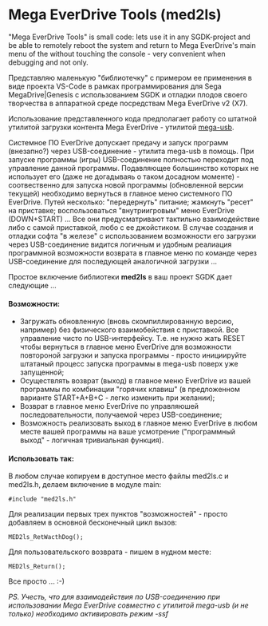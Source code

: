 # Mega EverDrive Tools (med2ls)
"Mega EverDrive Tools" is small code: lets use it in any SGDK-project and be able to remotely reboot the system and return to Mega EverDrive's main menu of the  without touching the console - very convenient when debugging and not only.

Представляю маленькую "библиотечку" с примером ее применения в виде проекта VS-Code в рамках программирования для Sega MegaDrive|Genesis с использованием SGDK и отладки плодов своего творчества в аппаратной среде посредствам Mega EverDrive v2 (X7).

Использование представленного кода предполагает работу со штатной утилитой загрузки контента Mega EverDrive - утилитой  [mega-usb](https://github.com/MiGeRA/Mega-EverDrive-Uploader).

Системное ПО EverDrive допускает предачу и запуск программ (внезапно?) через USB-соединение - утилита mega-usb в помощь. При запуске программы (игры) USB-соединение полностью переходит под управление данной программы. Подавляющее большинство которых не использует его (даже не догадываяь о таком досадном моменте) - соотвественно для запуска новой программы (обновленной версии текущей) необходимо вернуться в главное меню системного ПО EverDrive. Путей несколько: "передернуть" питание; жамкнуть "ресет" на приставке; воспользоваться "внутриигровым" меню EverDrive (DOWN+START) ... Все они предусматривают тактильно взаимодействие либо с самой приставкой, любо с ее джойстиком. В случае создания и отладки софта "в железе" с использованием возможности его загрузки через USB-соединение видится логичным и удобным реалиация программной возможности возврата в главное меню по команде через USB-соединение для последующей аналогичной загрузки ...

Простое включение библиотеки **med2ls** в ваш проект SGDK дает следующие ...
#### Возможности:
+ Загружать обновленную (вновь скомпиллированную версию, например) без физического взаимобействия с приставкой. Все управление чисто по USB-интерфейсу. Т.е. не нужно жать RESET чтобы вернуться в главное меню EverDrive для возможности повтороной загрузки и запуска программы - просто инициируйте штатаный процесс запуска программы в mega-usb поверх уже запущенной;
+ Осуществлять возврат (выход) в главное меню EverDrive из вашей программы по комбинации "горячих клавиш" (в предложенном варианте START+A+B+C - легко изменить при желании);
+ Возврат в главное меню EverDrive по управляюшей последовательности, получаемой через USB-соединение;
+ Возможность реализовать выход в главное меню EverDrive в любом месте вашей программы на ваше усмотрение ("программный выход" - логичная тривиальная функция).

#### Использовать так:
В любом случае копируем в доступное место файлы med2ls.c и med2ls.h, делаем включение в модуле main:
```
#include "med2ls.h"
```

Для реализации первых трех пунктов "возможностей" - просто добавляем в основной бесконечный цикл вызов:
```
MED2ls_RetWacthDog();
```

Для пользовательского возврата - пишем в нудном месте:
```
MED2ls_Return();
```

Все просто ... :-)

*PS. Учесть, что для взаимодействия по USB-соединению при использовании Mega EverDrive совместно с утилитой mega-usb (и не только) необходимо активировать режим -ssf*
